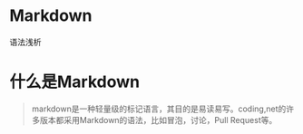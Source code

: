 # Markdown
语法浅析
# 什么是Markdown
> markdown是一种轻量级的标记语言，其目的是易读易写。coding,net的许多版本都采用Markdown的语法，比如冒泡，讨论，Pull Request等。
> 
